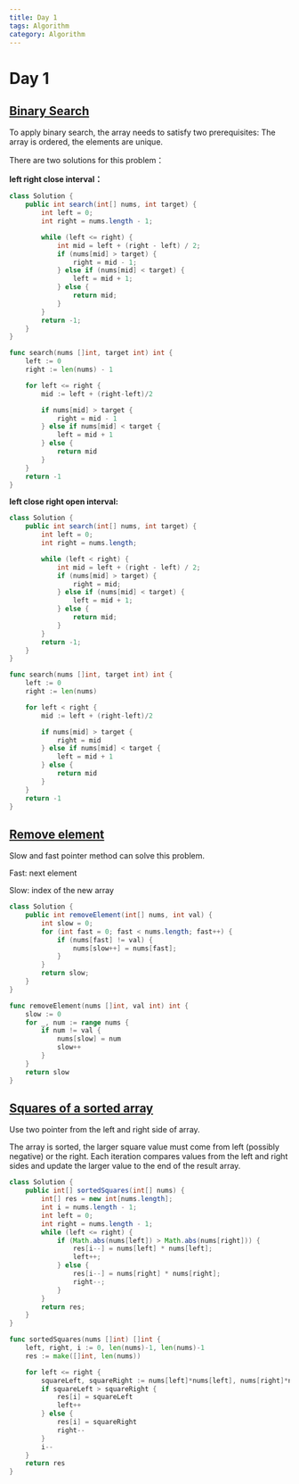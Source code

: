 ```yaml
---
title: Day 1
tags: Algorithm
category: Algorithm
---
```


# Day 1

## [Binary Search](https://leetcode.com/problems/binary-search/)

To apply binary search, the array needs to satisfy two prerequisites: The array is ordered, the elements are unique.

There are two solutions for this problem：

**left right close interval：**

```java
class Solution {
    public int search(int[] nums, int target) {
        int left = 0;
        int right = nums.length - 1;

        while (left <= right) {
            int mid = left + (right - left) / 2;
            if (nums[mid] > target) {
                right = mid - 1;
            } else if (nums[mid] < target) {
                left = mid + 1;
            } else {
                return mid;
            }
        }
        return -1;
    }
}
```

```go
func search(nums []int, target int) int {
	left := 0
	right := len(nums) - 1

	for left <= right {
		mid := left + (right-left)/2

		if nums[mid] > target {
			right = mid - 1
		} else if nums[mid] < target {
			left = mid + 1
		} else {
			return mid
		}
	}
	return -1
}
```

**left close right open interval:**

```java
class Solution {
    public int search(int[] nums, int target) {
        int left = 0;
        int right = nums.length;

        while (left < right) {
            int mid = left + (right - left) / 2;
            if (nums[mid] > target) {
                right = mid;
            } else if (nums[mid] < target) {
                left = mid + 1;
            } else {
                return mid;
            }
        }
        return -1;
    }
}
```

```go
func search(nums []int, target int) int {
	left := 0
	right := len(nums)

	for left < right {
		mid := left + (right-left)/2

		if nums[mid] > target {
			right = mid
		} else if nums[mid] < target {
			left = mid + 1
		} else {
			return mid
		}
	}
	return -1
}
```

## [Remove element](https://leetcode.com/problems/remove-element/description/)

Slow and fast pointer method can solve this problem.

Fast: next element

Slow: index of the new array

```java
class Solution {
    public int removeElement(int[] nums, int val) {
        int slow = 0;
        for (int fast = 0; fast < nums.length; fast++) {
            if (nums[fast] != val) {
                nums[slow++] = nums[fast];
            }
        }
        return slow;
    }
}
```

```go
func removeElement(nums []int, val int) int {
	slow := 0
	for _, num := range nums {
		if num != val {
			nums[slow] = num
			slow++
		}
	}
	return slow
}
```

## [Squares of a sorted array](https://leetcode.com/problems/squares-of-a-sorted-array/description/)

Use two pointer from the left and right side of array.

The array is sorted, the larger square value must come from left (possibly negative) or the right. Each iteration
compares values from the left and right sides and update the larger value to the end of the result array.

```java
class Solution {
    public int[] sortedSquares(int[] nums) {
        int[] res = new int[nums.length];
        int i = nums.length - 1;
        int left = 0;
        int right = nums.length - 1;
        while (left <= right) {
            if (Math.abs(nums[left]) > Math.abs(nums[right])) {
                res[i--] = nums[left] * nums[left];
                left++;
            } else {
                res[i--] = nums[right] * nums[right];
                right--;
            }
        }
        return res;
    }
}
```

```go
func sortedSquares(nums []int) []int {
	left, right, i := 0, len(nums)-1, len(nums)-1
	res := make([]int, len(nums))

	for left <= right {
		squareLeft, squareRight := nums[left]*nums[left], nums[right]*nums[right]
		if squareLeft > squareRight {
			res[i] = squareLeft
			left++
		} else {
			res[i] = squareRight
			right--
		}
		i--
	}
	return res
}
```

